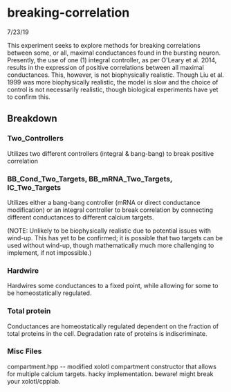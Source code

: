 # breaking-correlation

7/23/19

This experiment seeks to explore methods for breaking correlations between some, or all, maximal
conductances found in the bursting neuron. Presently, the use of one (1) integral controller, as per
O'Leary et al. 2014, results in the expression of positive correlations between all maximal conductances.
This, however, is not biophysically realistic. Though Liu et al. 1999 was more biophysically realistic,
the model is slow and the choice of control is not necessarily realistic, though biological
experiments have yet to confirm this.

## Breakdown

### Two_Controllers

Utilizes two different controllers (integral & bang-bang) to break positive correlation

### BB_Cond_Two_Targets, BB_mRNA_Two_Targets, IC_Two_Targets

Utilizes either a bang-bang controller (mRNA or direct conductance modification) or an integral
controller to break correlation by connecting different conductances to different calcium targets.

(NOTE: Unlikely to be biophysically realistic due to potential issues with wind-up. This has yet
to be confirmed; it is possible that two targets can be used without wind-up, though mathematically
much more challenging to implement, if not impossible.)

### Hardwire

Hardwires some conductances to a fixed point, while allowing for some to be homeostatically regulated.

### Total protein

Conductances are homeostatically regulated dependent on the fraction of total proteins in the cell.
Degradation rate of proteins is indiscriminate. 

### Misc Files

compartment.hpp -- modified xolotl compartment constructor that allows for multiple calcium targets.
hacky implementation. beware! might break your xolotl/cpplab.
